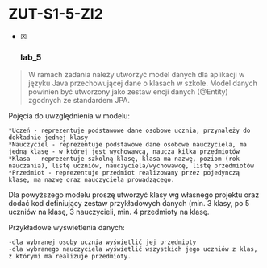 # ZUT-S1-5-ZI2

- [x] ### lab_5
>W ramach zadania należy utworzyć model danych dla aplikacji w języku Java przechowującej dane o klasach w szkole. Model danych powinien być utworzony jako zestaw encji danych (@Entity) zgodnych ze standardem JPA.

Pojęcia do uwzględnienia w modelu:

    *Uczeń - reprezentuje podstawowe dane osobowe ucznia, przynależy do dokładnie jednej klasy
    *Nauczyciel - reprezentuje podstawowe dane osobowe nauczyciela, ma jedną klasę - w której jest wychowawcą, naucza kilka przedmiotów
    *Klasa - reprezentuje szkolną klasę, klasa ma nazwę, poziom (rok nauczania), listę uczniów, nauczyciela/wychowawcę, listę przedmiotów
    *Przedmiot - reprezentuje przedmiot realizowany przez pojedynczą klasę, ma nazwę oraz nauczyciela prowadzącego.

Dla powyższego modelu proszę utworzyć klasy wg własnego projektu oraz dodać kod definiujący zestaw przykładowych danych (min. 3 klasy, po 5 uczniów na klasę, 3 nauczycieli, min. 4 przedmioty na klasę.

Przykładowe wyświetlenia danych:

    -dla wybranej osoby ucznia wyświetlić jej przedmioty
    -dla wybranego nauczyciela wyświetlić wszystkich jego uczniów z klas, z którymi ma realizuje przedmioty.
